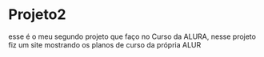 # Projeto2
esse é o meu segundo projeto que faço no Curso da ALURA, nesse projeto fiz um site mostrando os planos de curso da própria ALUR
